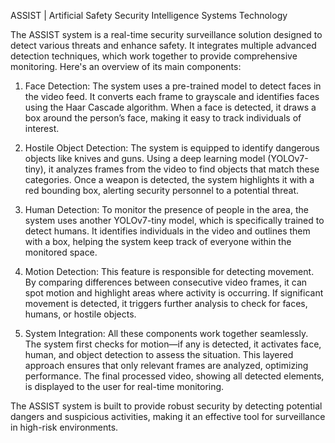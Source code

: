 ASSIST | Artificial Safety Security Intelligence Systems Technology

The ASSIST system is a real-time security surveillance solution designed to detect various threats and enhance safety. It integrates multiple advanced detection techniques, which work together to provide comprehensive monitoring. Here's an overview of its main components:

1. Face Detection: The system uses a pre-trained model to detect faces in the video feed. It converts each frame to grayscale and identifies faces using the Haar Cascade algorithm. When a face is detected, it draws a box around the person’s face, making it easy to track individuals of interest.


2. Hostile Object Detection: The system is equipped to identify dangerous objects like knives and guns. Using a deep learning model (YOLOv7-tiny), it analyzes frames from the video to find objects that match these categories. Once a weapon is detected, the system highlights it with a red bounding box, alerting security personnel to a potential threat.


3. Human Detection: To monitor the presence of people in the area, the system uses another YOLOv7-tiny model, which is specifically trained to detect humans. It identifies individuals in the video and outlines them with a box, helping the system keep track of everyone within the monitored space.


4. Motion Detection: This feature is responsible for detecting movement. By comparing differences between consecutive video frames, it can spot motion and highlight areas where activity is occurring. If significant movement is detected, it triggers further analysis to check for faces, humans, or hostile objects.


5. System Integration: All these components work together seamlessly. The system first checks for motion—if any is detected, it activates face, human, and object detection to assess the situation. This layered approach ensures that only relevant frames are analyzed, optimizing performance. The final processed video, showing all detected elements, is displayed to the user for real-time monitoring.



The ASSIST system is built to provide robust security by detecting potential dangers and suspicious activities, making it an effective tool for surveillance in high-risk environments.

